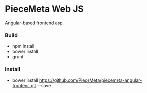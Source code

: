 # PieceMeta Web JS #

Angular-based frontend app.

### Build ###

* npm install
* bower install
* grunt

### Install ###

* bower install https://github.com/PieceMeta/piecemeta-angular-frontend.git --save
